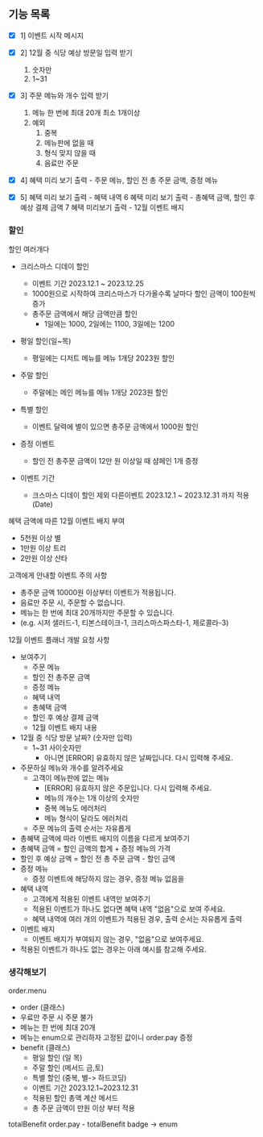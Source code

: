 
## 기능 목록

- [x] 1] 이벤트 시작 메시지
- [x] 2] 12월 중 식당 예상 방문일 입력 받기
    1.  숫자만
    2. 1~31
- [x] 3] 주문 메뉴와 개수 입력 받기
    1. 메뉴 한 번에 최대 20개 최소 1개이상
    2. 예외
        1. 중복
        2. 메뉴판에 없을 때
        3. 형식 맞지 않을 때
        4. 음료만 주문
- [x] 4] 혜택 미리 보기 출력 - 주문 메뉴, 할인 전 총 주문 금액, 증정 메뉴
- [x] 5] 혜택 미리 보기 출력 - 혜택 내역
6 혜택 미리 보기 출력 - 총혜택 금액, 할인 후 예상 결제 금액
7 혜택 미리보기 출력 - 12월 이벤트 배지




### 할인
할인 여러개다

- 크리스마스 디데이 할인
    - 이벤트 기간 2023.12.1 ~ 2023.12.25
    - 1000원으로 시작하여 크리스마스가 다가올수록 날마다 할인 금액이 100원씩 증가
    - 총주문 금액에서 해당 금액만큼 할인
        - 1일에는 1000, 2일에는 1100,  3일에는 1200
- 평일 할인(일~목)
    - 평일에는 디저트 메뉴를 메뉴 1개당 2023원 할인
- 주말 할인
    - 주말에는 메인 메뉴를 메뉴 1개당 2023원 할인
- 특별 할인
    - 이벤트 달력에 별이 있으면 총주문 금액에서 1000원 할인
- 증정 이벤트
    - 할인 전 총주문 금액이 12만 원 이상일 때 샴페인 1개 증정

- 이벤트 기간
    - 크스마스 디데이 할인 제외 다른이벤트 2023.12.1 ~ 2023.12.31 까지 적용 (Date)

혜택 금액에 따른 12월 이벤트 배지 부여
- 5천원 이상 별
- 1만원 이상 트리
- 2만원 이상 산타

고객에게 안내할 이벤트 주의 사항
- 총주문 금액 10000원 이상부터 이벤트가 적용됩니다.
- 음료만 주문 시, 주문할 수 없습니다.
- 메뉴는 한 번에 최대 20개까지만 주문할 수 있습니다.
- (e.g. 시저 샐러드-1, 티본스테이크-1, 크리스마스파스타-1, 제로콜라-3)

12월 이벤트 플래너 개발 요청 사항
- 보여주기
    - 주문 메뉴
    - 할인 전 총주문 금액
    - 증정 메뉴
    - 혜택 내역
    - 총혜택 금액
    - 할인 후 예상 결제 금액
    - 12월 이벤트 배지 내용
- 12월 중 식당 방문 날짜? (숫자만 입력)
    - 1~31 사이숫자만
        - 아니면 [ERROR] 유효하지 않은 날짜입니다. 다시 입력해 주세요.
- 주문하실 메뉴와 개수를 알려주세요
    - 고객이 메뉴판에 없는 메뉴
        - [ERROR] 유효하지 않은 주문입니다. 다시 입력해 주세요.
        - 메뉴의 개수는 1개 이상의 숫자만
        - 중복 메뉴도 에러처리
        - 메뉴 형식이 달라도 에러처리
    - 주문 메뉴의 출력 순서는 자유롭게
- 총혜택 금액에 따라 이벤트 배지의 이름을 다르게 보여주기
- 총혜택 금액 = 할인 금액의 합계 + 증정 메뉴의 가격
- 할인 후 예상 금액 = 할인 전 총 주문 금액 - 할인 금액
- 증정 메뉴
    - 증정 이벤트에 해당하지 않는 경우, 증정 메뉴 없음을
- 혜택 내역
    - 고객에게 적용된 이벤트 내역만 보여주기
    - 적용된 이벤트가 하나도 없다면 혜택 내역 "없음"으로 보여 주세요.
    - 혜택 내역에 여러 개의 이벤트가 적용된 경우, 출력 순서는 자유롭게 출력
- 이벤트 배지
    - 이벤트 배지가 부여되지 않는 경우, "없음"으로 보여주세요.
- 적용된 이벤트가 하나도 없는 경우는 아래 예시를 참고해 주세요.


### 생각해보기

order.menu
- order (클래스)
- 우료만 주문 시 주문 불가
- 메뉴는 한 번에 최대 20개
- 메뉴는 enum으로 관리하자 고정된 값이니
order.pay
증정
- benefit (클래스)
    - 평일 할인 (일 목)
    - 주말 할인 (메서드 금,토)
    - 특별 할인 (중복, 별-> 하드코딩)
    - 이벤트 기간 2023.12.1~2023.12.31
    - 적용된 할인 총액 계산 메서드
    - 총 주문 금액이 만원 이상 부터 적용

totalBenefit
order.pay - totalBenefit
badge -> enum


